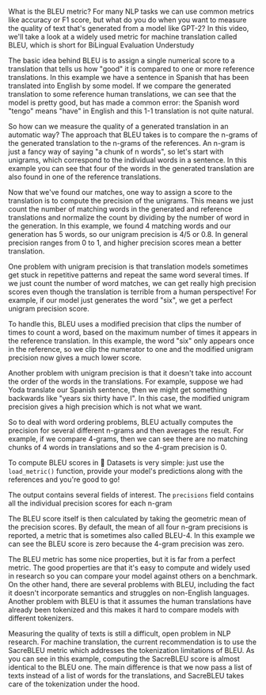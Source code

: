 What is the BLEU metric? For many NLP tasks we can use common metrics like accuracy or F1 score, but what do you do when you want to measure the quality of text that's generated from a model like GPT-2? In this video, we'll take a look at a widely used metric for machine translation called BLEU, which is short for BiLingual Evaluation Understudy

The basic idea behind BLEU is to assign a single numerical score to a translation that tells us how "good" it is compared to one or more reference translations. In this example we have a sentence in Spanish that has been translated into English by some model. If we compare the generated translation to some reference human translations, we can see that the model is pretty good, but has made a common error: the Spanish word "tengo" means "have" in English and this 1-1 translation is not quite natural.

So how can we measure the quality of a generated translation in an automatic way? The approach that BLEU takes is to compare the n-grams of the generated translation to the n-grams of the references. An n-gram is just a fancy way of saying "a chunk of n words", so let's start with unigrams, which correspond to the individual words in a sentence. In this example you can see that four of the words in the generated translation are also found in one of the reference translations.

Now that we've found our matches, one way to assign a score to the translation is to compute the precision of the unigrams. This means we just count the number of matching words in the generated and reference translations and normalize the count by dividing by the number of word in the generation. In this example, we found 4 matching words and our generation has 5 words, so our unigram precision is 4/5 or 0.8. In general precision ranges from 0 to 1, and higher precision scores mean a better translation.

One problem with unigram precision is that translation models sometimes get stuck in repetitive patterns and repeat the same word several times. If we just count the number of word matches, we can get really high precision scores even though the translation is terrible from a human perspective! For example, if our model just generates the word "six", we get a perfect unigram precision score.

To handle this, BLEU uses a modified precision that clips the number of times to count a word, based on the maximum number of times it appears in the reference translation. In this example, the word "six" only appears once in the reference, so we clip the numerator to one and the modified unigram precision now gives a much lower score.

Another problem with unigram precision is that it doesn't take into account the order of the words in the translations. For example, suppose we had Yoda translate our Spanish sentence, then we might get something backwards like "years six thirty have I". In this case, the modified unigram precision gives a high precision which is not what we want.

So to deal with word ordering problems, BLEU actually computes the precision for several different n-grams and then averages the result. For example, if we compare 4-grams, then we can see there are no matching chunks of 4 words in translations and so the 4-gram precision is 0.

To compute BLEU scores in 🤗 Datasets is very simple: just use the `load_metric()` function, provide your model's predictions along with the references and you're good to go!

The output contains several fields of interest. The `precisions` field contains all the individual precision scores for each n-gram

The BLEU score itself is then calculated by taking the geometric mean of the precision scores. By default, the mean of all four n-gram precisions is reported, a metric that is sometimes also called BLEU-4. In this example we can see the BLEU score is zero because the 4-gram precision was zero.

The BLEU metric has some nice properties, but it is far from a perfect metric. The good properties are that it's easy to compute and widely used in research so you can compare your model against others on a benchmark. On the other hand, there are several problems with BLEU, including the fact it doesn't incorporate semantics and struggles on non-English languages. Another problem with BLEU is that it assumes the human translations have already been tokenized and this makes it hard to compare models with different tokenizers.

Measuring the quality of texts is still a difficult, open problem in NLP research. For machine translation, the current recommendation is to use the SacreBLEU metric which addresses the tokenization limitations of BLEU. As you can see in this example, computing the SacreBLEU score is almost identical to the BLEU one. The main difference is that we now pass a list of texts instead of a list of words for the translations, and SacreBLEU takes care of the tokenization under the hood.
